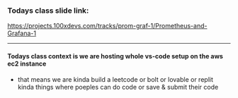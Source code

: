 ### Todays class slide link:

https://projects.100xdevs.com/tracks/prom-graf-1/Prometheus-and-Grafana-1

---

#### Todays class context is we are hosting whole vs-code setup on the aws ec2 instance
- that means we are kinda build a leetcode or bolt or lovable or replit kinda things where poeples can do code or save & submit their code